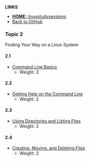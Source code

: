 <!-- _includes/2nav.md -->
**LINKS**
- [**HOME:** linuxstudysessions](https://bullintheserver.github.io/linuxstudysessions)  
- [Back to GitHub](https://github.com/bullintheserver/linuxstudysessions)  

### Topic 2  
Finding Your Way on a Linux System

#### 2.1
- [Command Line Basics](https://bullintheserver.github.io/linuxstudysessions/topic2/2_1.html)  
    - Weight: 2

#### 2.2
- [Getting Help on the Command Line](https://bullintheserver.github.io/linuxstudysessions/topic2/2_2.html)  
    - Weight: 2

#### 2.3
- [Using Directories and Listing Files](https://bullintheserver.github.io/linuxstudysessions/topic2/2_3.html)  
    - Weight: 2

#### 2.4
- [Creating, Moving, and Deleting Files](https://bullintheserver.github.io/linuxstudysessions/topic2/2_4.html)  
    - Weight: 2